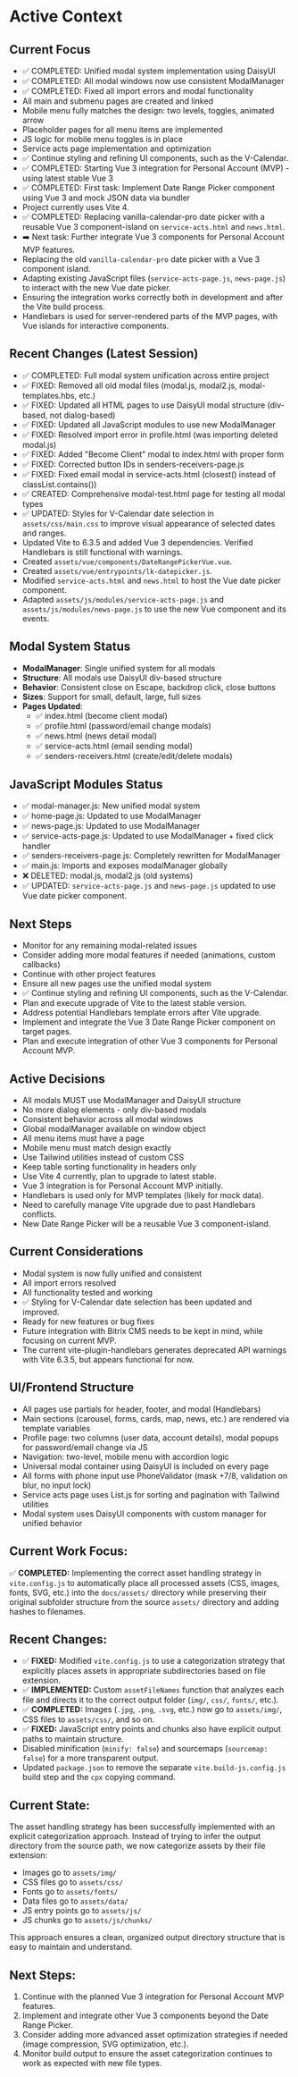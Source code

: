 # Active Context

## Current Focus
- ✅ COMPLETED: Unified modal system implementation using DaisyUI
- ✅ COMPLETED: All modal windows now use consistent ModalManager
- ✅ COMPLETED: Fixed all import errors and modal functionality
- All main and submenu pages are created and linked
- Mobile menu fully matches the design: two levels, toggles, animated arrow
- Placeholder pages for all menu items are implemented
- JS logic for mobile menu toggles is in place
- Service acts page implementation and optimization
- ✅ Continue styling and refining UI components, such as the V-Calendar.
- ✅ COMPLETED: Starting Vue 3 integration for Personal Account (MVP) - using latest stable Vue 3
- ✅ COMPLETED: First task: Implement Date Range Picker component using Vue 3 and mock JSON data via bundler
- Project currently uses Vite 4.
- ✅ COMPLETED: Replacing vanilla-calendar-pro date picker with a reusable Vue 3 component-island on `service-acts.html` and `news.html`.
- ➡️ Next task: Further integrate Vue 3 components for Personal Account MVP features.
- Replacing the old `vanilla-calendar-pro` date picker with a Vue 3 component island.
- Adapting existing JavaScript files (`service-acts-page.js`, `news-page.js`) to interact with the new Vue date picker.
- Ensuring the integration works correctly both in development and after the Vite build process.
- Handlebars is used for server-rendered parts of the MVP pages, with Vue islands for interactive components.

## Recent Changes (Latest Session)
- ✅ COMPLETED: Full modal system unification across entire project
- ✅ FIXED: Removed all old modal files (modal.js, modal2.js, modal-templates.hbs, etc.)
- ✅ FIXED: Updated all HTML pages to use DaisyUI modal structure (div-based, not dialog-based)
- ✅ FIXED: Updated all JavaScript modules to use new ModalManager
- ✅ FIXED: Resolved import error in profile.html (was importing deleted modal.js)
- ✅ FIXED: Added "Become Client" modal to index.html with proper form
- ✅ FIXED: Corrected button IDs in senders-receivers-page.js
- ✅ FIXED: Fixed email modal in service-acts.html (closest() instead of classList.contains())
- ✅ CREATED: Comprehensive modal-test.html page for testing all modal types
- ✅ UPDATED: Styles for V-Calendar date selection in `assets/css/main.css` to improve visual appearance of selected dates and ranges.
- Updated Vite to 6.3.5 and added Vue 3 dependencies. Verified Handlebars is still functional with warnings.
- Created `assets/vue/components/DateRangePickerVue.vue`.
- Created `assets/vue/entrypoints/lk-datepicker.js`.
- Modified `service-acts.html` and `news.html` to host the Vue date picker component.
- Adapted `assets/js/modules/service-acts-page.js` and `assets/js/modules/news-page.js` to use the new Vue component and its events.

## Modal System Status
- **ModalManager**: Single unified system for all modals
- **Structure**: All modals use DaisyUI div-based structure
- **Behavior**: Consistent close on Escape, backdrop click, close buttons
- **Sizes**: Support for small, default, large, full sizes
- **Pages Updated**: 
  - ✅ index.html (become client modal)
  - ✅ profile.html (password/email change modals)
  - ✅ news.html (news detail modal)
  - ✅ service-acts.html (email sending modal)
  - ✅ senders-receivers.html (create/edit/delete modals)

## JavaScript Modules Status
- ✅ modal-manager.js: New unified modal system
- ✅ home-page.js: Updated to use ModalManager
- ✅ news-page.js: Updated to use ModalManager
- ✅ service-acts-page.js: Updated to use ModalManager + fixed click handler
- ✅ senders-receivers-page.js: Completely rewritten for ModalManager
- ✅ main.js: Imports and exposes modalManager globally
- ❌ DELETED: modal.js, modal2.js (old systems)
- ✅ UPDATED: `service-acts-page.js` and `news-page.js` updated to use Vue date picker component.

## Next Steps
- Monitor for any remaining modal-related issues
- Consider adding more modal features if needed (animations, custom callbacks)
- Continue with other project features
- Ensure all new pages use the unified modal system
- ✅ Continue styling and refining UI components, such as the V-Calendar.
- Plan and execute upgrade of Vite to the latest stable version.
- Address potential Handlebars template errors after Vite upgrade.
- Implement and integrate the Vue 3 Date Range Picker component on target pages.
- Plan and execute integration of other Vue 3 components for Personal Account MVP.

## Active Decisions
- All modals MUST use ModalManager and DaisyUI structure
- No more dialog elements - only div-based modals
- Consistent behavior across all modal windows
- Global modalManager available on window object
- All menu items must have a page
- Mobile menu must match design exactly
- Use Tailwind utilities instead of custom CSS
- Keep table sorting functionality in headers only
- Use Vite 4 currently, plan to upgrade to latest stable.
- Vue 3 integration is for Personal Account MVP initially.
- Handlebars is used only for MVP templates (likely for mock data).
- Need to carefully manage Vite upgrade due to past Handlebars conflicts.
- New Date Range Picker will be a reusable Vue 3 component-island.

## Current Considerations
- Modal system is now fully unified and consistent
- All import errors resolved
- All functionality tested and working
- ✅ Styling for V-Calendar date selection has been updated and improved.
- Ready for new features or bug fixes
- Future integration with Bitrix CMS needs to be kept in mind, while focusing on current MVP.
- The current vite-plugin-handlebars generates deprecated API warnings with Vite 6.3.5, but appears functional for now.

## UI/Frontend Structure
- All pages use partials for header, footer, and modal (Handlebars)
- Main sections (carousel, forms, cards, map, news, etc.) are rendered via template variables
- Profile page: two columns (user data, account details), modal popups for password/email change via JS
- Navigation: two-level, mobile menu with accordion logic
- Universal modal container using DaisyUI is included on every page
- All forms with phone input use PhoneValidator (mask +7/8, validation on blur, no input lock)
- Service acts page uses List.js for sorting and pagination with Tailwind utilities
- Modal system uses DaisyUI components with custom manager for unified behavior

## Current Work Focus:
✅ **COMPLETED:** Implementing the correct asset handling strategy in `vite.config.js` to automatically place all processed assets (CSS, images, fonts, SVG, etc.) into the `docs/assets/` directory while preserving their original subfolder structure from the source `assets/` directory and adding hashes to filenames.

## Recent Changes:
- ✅ **FIXED:** Modified `vite.config.js` to use a categorization strategy that explicitly places assets in appropriate subdirectories based on file extension.
- ✅ **IMPLEMENTED:** Custom `assetFileNames` function that analyzes each file and directs it to the correct output folder (`img/`, `css/`, `fonts/`, etc.).
- ✅ **COMPLETED:** Images (`.jpg`, `.png`, `.svg`, etc.) now go to `assets/img/`, CSS files to `assets/css/`, and so on.
- ✅ **FIXED:** JavaScript entry points and chunks also have explicit output paths to maintain structure.
- Disabled minification (`minify: false`) and sourcemaps (`sourcemap: false`) for a more transparent output.
- Updated `package.json` to remove the separate `vite.build-js.config.js` build step and the `cpx` copying command.

## Current State:
The asset handling strategy has been successfully implemented with an explicit categorization approach. Instead of trying to infer the output directory from the source path, we now categorize assets by their file extension:
- Images go to `assets/img/`
- CSS files go to `assets/css/`
- Fonts go to `assets/fonts/`
- Data files go to `assets/data/`
- JS entry points go to `assets/js/`
- JS chunks go to `assets/js/chunks/`

This approach ensures a clean, organized output directory structure that is easy to maintain and understand.

## Next Steps:
1. Continue with the planned Vue 3 integration for Personal Account MVP features.
2. Implement and integrate other Vue 3 components beyond the Date Range Picker.
3. Consider adding more advanced asset optimization strategies if needed (image compression, SVG optimization, etc.).
4. Monitor build output to ensure the asset categorization continues to work as expected with new file types. 